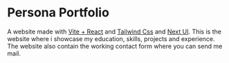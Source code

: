 # Persona Portfolio
A website made with [Vite + React](https://vitejs.dev/) and [Tailwind Css](https://tailwindcss.com/) and [Next UI](https://nextui.org/).
This is the website where i showcase my education, skills, projects and experience. The website also contain the working contact form where you can send me mail.

